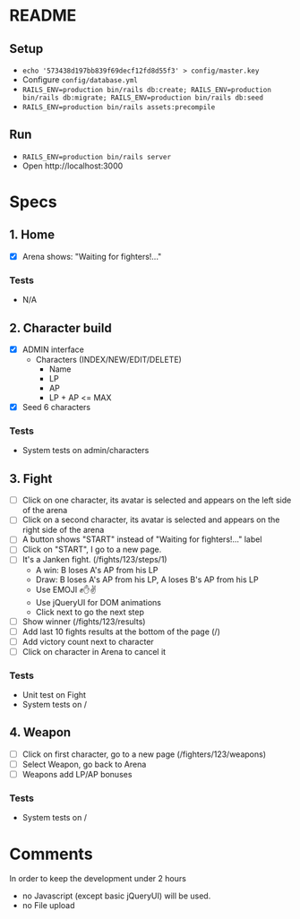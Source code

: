 # README

## Setup

* `echo '573438d197bb839f69decf12fd8d55f3' > config/master.key`
* Configure `config/database.yml`
* `RAILS_ENV=production bin/rails db:create; RAILS_ENV=production bin/rails db:migrate; RAILS_ENV=production bin/rails db:seed`
* `RAILS_ENV=production bin/rails assets:precompile`

## Run

* `RAILS_ENV=production bin/rails server`
* Open http://localhost:3000

# Specs

## 1. Home

* [x] Arena shows: "Waiting for fighters!..."

### Tests

* N/A

## 2. Character build

* [x] ADMIN interface
  + Characters (INDEX/NEW/EDIT/DELETE)
    - Name
    - LP
    - AP
    - LP + AP <= MAX
* [x] Seed 6 characters

### Tests

* System tests on admin/characters

## 3. Fight

* [ ] Click on one character, its avatar is selected and appears on the left side of the arena
* [ ] Click on a second character, its avatar is selected and appears on the right side of the arena
* [ ] A button shows "START" instead of "Waiting for fighters!..." label
* [ ] Click on "START", I go to a new page.
* [ ] It's a Janken fight. (/fights/123/steps/1)
  - A win: B loses A's AP from his LP
  - Draw: B loses A's AP from his LP, A loses B's AP from his LP
  - Use EMOJI ✊✋✌️
  - Use jQueryUI for DOM animations
  - Click next to go the next step
* [ ] Show winner (/fights/123/results)
* [ ] Add last 10 fights results at the bottom of the page (/)
* [ ] Add victory count next to character
* [ ] Click on character in Arena to cancel it

### Tests

* Unit test on Fight
* System tests on /

## 4. Weapon

* [ ] Click on first character, go to a new page (/fighters/123/weapons)
* [ ] Select Weapon, go back to Arena
* [ ] Weapons add LP/AP bonuses

### Tests

* System tests on /

# Comments

In order to keep the development under 2 hours

* no Javascript (except basic jQueryUI) will be used.
* no File upload

